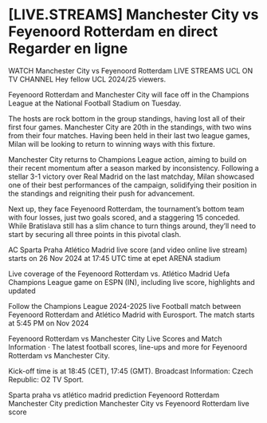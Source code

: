 # [LIVE.STREAMS] Manchester City vs Feyenoord Rotterdam en direct Regarder en ligne

WATCH Manchester City vs Feyenoord Rotterdam LIVE STREAMS UCL ON TV CHANNEL Hey fellow UCL 2024/25 viewers.

Feyenoord Rotterdam and Manchester City will face off in the Champions League at the National Football Stadium on Tuesday.

The hosts are rock bottom in the group standings, having lost all of their first four games. Manchester City are 20th in the standings, with two wins from their four matches. Having been held in their last two league games, Milan will be looking to return to winning ways with this fixture.

Manchester City returns to Champions League action, aiming to build on their recent momentum after a season marked by inconsistency. Following a stellar 3-1 victory over Real Madrid on the last matchday, Milan showcased one of their best performances of the campaign, solidifying their position in the standings and reigniting their push for advancement.

Next up, they face Feyenoord Rotterdam, the tournament’s bottom team with four losses, just two goals scored, and a staggering 15 conceded. While Bratislava still has a slim chance to turn things around, they’ll need to start by securing all three points in this pivotal clash.

AC Sparta Praha Atlético Madrid live score (and video online live stream) starts on 26 Nov 2024 at 17:45 UTC time at epet ARENA stadium

Live coverage of the Feyenoord Rotterdam vs. Atlético Madrid Uefa Champions League game on ESPN (IN), including live score, highlights and updated

Follow the Champions League 2024-2025 live Football match between Feyenoord Rotterdam and Atlético Madrid with Eurosport. The match starts at 5:45 PM on Nov 2024

Feyenoord Rotterdam vs Manchester City Live Scores and Match Information · The latest football scores, line-ups and more for Feyenoord Rotterdam vs Manchester City.

Kick-off time is at 18:45 (CET), 17:45 (GMT). Broadcast Information: Czech Republic: O2 TV Sport.

Sparta praha vs atlético madrid prediction
Feyenoord Rotterdam Manchester City prediction
Manchester City vs Feyenoord Rotterdam live score

